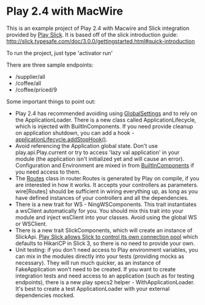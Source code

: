 Play 2.4 with MacWire
=====================

This is an example project of Play 2.4 with Macwire and Slick integration provided by [Play Slick](https://www.playframework.com/documentation/2.4.x/PlaySlick). It is based off of the slick introduction guide: http://slick.typesafe.com/doc/3.0.0/gettingstarted.html#quick-introduction

To run the project, just type 'activator run'

There are three sample endpoints:

* /supplier/all
* /coffee/all 
* /coffee/priced/9


Some important things to point out:

* Play 2.4 has recommended avoiding using [GlobalSettings](https://www.playframework.com/documentation/2.4.x/GlobalSettings) and to rely on the ApplicationLoader. There is a new class called ApplicationLifecycle, which is injected with BuiltInComponents. If you need provide cleanup on application shutdown, you can add a hook - [applicationLifecycle.addStopHook()](https://www.playframework.com/documentation/2.4.x/ScalaDependencyInjection#Stopping/cleaning-up).
* Avoid referencing the Application global state. Don't use play.api.Play.current or try to access 'lazy val application' in your module (the application isn't initialized yet and will cause an error). Configuration and Environment are mixed in from [BuiltInComponents](https://github.com/playframework/playframework/blob/2.4.x/framework/src/play/src/main/scala/play/api/Application.scala#L261) if you need access to them.
* The [Routes](https://www.playframework.com/documentation/2.4.x/ScalaCompileTimeDependencyInjection#Providing-a-router) class in router.Routes is generated by Play on compile, if you are interested in how it works. It accepts your controllers as parameters. wire[Routes] should be sufficient in wiring everything up, as long as you have defined instances of your controllers and all the dependencies. 
* There is a new trait for WS - NingWSComponents. This trait instantiates a wsClient automatically for you. You should mix this trait into your module and inject wsClient into your classes. Avoid using the global WS or WSClient.
* There is a new trait SlickComponents, which will create an instance of SlickApi. [Play Slick allows Slick to control its own connection pool](https://www.playframework.com/documentation/2.4.x/PlaySlickAdvancedTopics) which defaults to HikariCP in Slick 3, so there is no need to provide your own.
* Unit testing: if you don't need access to Play environment variables, you can mix in the modules directly into your tests (providing mocks as necessary). They will run much quicker, as an instance of FakeApplication won't need to be created. If you want to create integration tests and need access to an application (such as for testing endpoints), there is a new play specs2 helper - WithApplicationLoader. It's best to create a test ApplicationLoader with your external dependencies mocked.